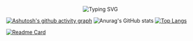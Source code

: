 
<p align="center">
<a ><img src="https://readme-typing-svg.demolab.com?font=Acme&pause=1000&width=435&lines=I'm+full-stack+web+and+flutter+developer.+I+like+scraping." alt="Typing SVG" /></a>
</p>


[![Ashutosh's github activity graph](https://github-readme-activity-graph.cyclic.app/graph?username=DevFirdavs&theme=react-dark)](https://github.com/ashutosh00710/github-readme-activity-graph)
![Anurag's GitHub stats](https://github-readme-stats.vercel.app/api?username=DevFirdavs&show_icons=true&theme=react-dark)
[![Top Langs](https://github-readme-stats.vercel.app/api/top-langs/?username=DevFirdavs&langs_count=8&layout=compact&theme=react&hide_border=true&bg_color=1F222E&title_color=F85D7F&icon_color=F8D866&hide=Jupyter%20Notebook)](https://github.com/anuraghazra/github-readme-stats)

[![Readme Card](https://github-readme-stats.vercel.app/api/pin/?username=DevFirdavs&repo=Fitness-App-using-API&title_color=fff&icon_color=f9f9f9&text_color=9f9f9f&bg_color=0d1117)](https://github.com/anuraghazra/github-readme-stats)
